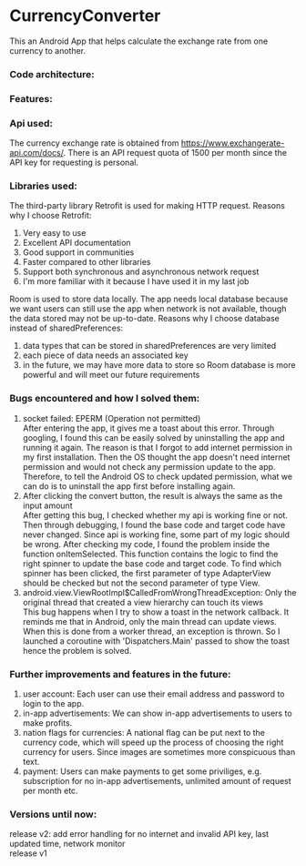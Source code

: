 # CurrencyConverter

This an Android App that helps calculate the exchange rate from one currency to another.

### Code architecture:

### Features:

### Api used:
The currency exchange rate is obtained from https://www.exchangerate-api.com/docs/. There is an API request quota of 1500 per month since the API key for requesting is personal.

### Libraries used:
The third-party library Retrofit is used for making HTTP request. Reasons why I choose Retrofit:
  1. Very easy to use
  2. Excellent API documentation
  3. Good support in communities
  4. Faster compared to other libraries
  5. Support both synchronous and asynchronous network request
  6. I'm more familiar with it because I have used it in my last job
  
Room is used to store data locally. The app needs local database because we want users can still use the app when network is not available, though the data stored may not be up-to-date. Reasons why I choose database instead of sharedPreferences:
  1. data types that can be stored in sharedPreferences are very limited
  2. each piece of data needs an associated key
  3. in the future, we may have more data to store so Room database is more powerful and will meet our future requirements

### Bugs encountered and how I solved them:
  1. socket failed: EPERM (Operation not permitted)   
After entering the app, it gives me a toast about this error. Through googling, I found this can be easily solved by uninstalling the app and running it again. The reason is that I forgot to add internet permission in my first installation. Then the OS thought the app doesn't need internet permission and would not check any permission update to the app. Therefore, to tell the Android OS to check updated permission, what we can do is to uninstall the app first before installing again.
  2. After clicking the convert button, the result is always the same as the input amount   
After getting this bug, I checked whether my api is working fine or not. Then through debugging, I found the base code and target code have never changed. Since api is working fine, some part of my logic should be wrong. After checking my code, I found the problem inside the function onItemSelected. This function contains the logic to find the right spinner to update the base code and target code. To find which spinner has been clicked, the first parameter of type AdapterView should be checked but not the second parameter of type View.    
  3. android.view.ViewRootImpl$CalledFromWrongThreadException: Only the original thread that created a view hierarchy can touch its views    
This bug happens when I try to show a toast in the network callback. It reminds me that in Android, only the main thread can update views. When this is done from a worker thread, an exception is thrown. So I launched a coroutine with 'Dispatchers.Main' passed to show the toast hence the problem is solved.
  
### Further improvements and features in the future:
  1. user account: Each user can use their email address and password to login to the app.
  2. in-app advertisements: We can show in-app advertisements to users to make profits.
  3. nation flags for currencies: A national flag can be put next to the currency code, which will speed up the process of choosing the right currency for users. Since images are sometimes more conspicuous than text. 
  4. payment: Users can make payments to get some priviliges, e.g. subscription for no in-app advertisements, unlimited amount of request per month etc.

### Versions until now:

  release v2: add error handling for no internet and invalid API key, last updated time, network monitor    
  release v1
